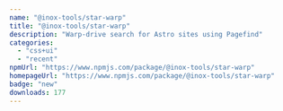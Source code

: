 ```yaml
---
name: "@inox-tools/star-warp"
title: "@inox-tools/star-warp"
description: "Warp-drive search for Astro sites using Pagefind"
categories:
  - "css+ui"
  - "recent"
npmUrl: "https://www.npmjs.com/package/@inox-tools/star-warp"
homepageUrl: "https://www.npmjs.com/package/@inox-tools/star-warp"
badge: "new"
downloads: 177
---
```

